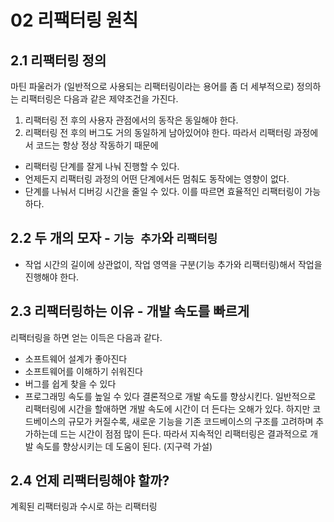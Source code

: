 # 02 리팩터링 원칙

## 2.1 리팩터링 정의
마틴 파울러가 (일반적으로 사용되는 리팩터링이라는 용어를 좀 더 세부적으로) 정의하는 리팩터링은 다음과 같은 제약조건을 가진다.
1. 리팩터링 전 후의 사용자 관점에서의 동작은 동일해야 한다.
2. 리팩터링 전 후의 버그도 거의 동일하게 남아있어야 한다.
따라서 리팩터링 과정에서 코드는 항상 정상 작동하기 때문에
- 리팩터링 단계를 잘게 나눠 진행할 수 있다.
- 언제든지 리팩터링 과정의 어떤 단계에서든 멈춰도 동작에는 영향이 없다.
- 단계를 나눠서 디버깅 시간을 줄일 수 있다.
이를 따르면 효율적인 리팩터링이 가능하다.

## 2.2 두 개의 모자 - `기능 추가`와 `리팩터링`
- 작업 시간의 길이에 상관없이, 작업 영역을 구분(기능 추가와 리팩터링)해서 작업을 진행해야 한다.

## 2.3 리팩터링하는 이유 - 개발 속도를 빠르게
리팩터링을 하면 얻는 이득은 다음과 같다.
- 소프트웨어 설계가 좋아진다
- 소프트웨어를 이해하기 쉬워진다
- 버그를 쉽게 찾을 수 있다
- 프로그래밍 속도를 높일 수 있다
결론적으로 개발 속도를 향상시킨다. 일반적으로 리팩터링에 시간을 할애하면 개발 속도에 시간이 더 든다는 오해가 있다.
하지만 코드베이스의 규모가 커질수록, 새로운 기능을 기존 코드베이스의 구조를 고려하며 추가하는데 드는 시간이 점점 많이 든다.
따라서 지속적인 리팩터링은 결과적으로 개발 속도를 향상시키는 데 도움이 된다. (지구력 가설)

## 2.4 언제 리팩터링해야 할까?
계획된 리팩터링과 수시로 하는 리팩터링



